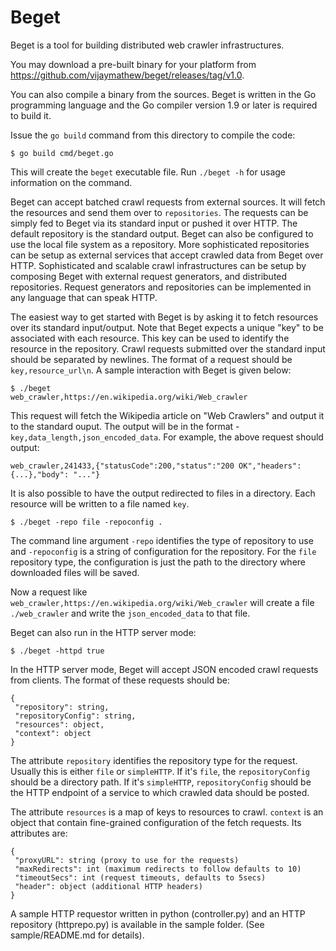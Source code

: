 Beget
=====

Beget is a tool for building distributed web crawler infrastructures.

You may download a pre-built binary for your platform from https://github.com/vijaymathew/beget/releases/tag/v1.0.

You can also compile a binary from the sources.
Beget is written in the Go programming language and the Go compiler version 1.9 or later is required to build it.

Issue the `go build` command from this directory to compile the code:

```
$ go build cmd/beget.go
```

This will create the `beget` executable file. Run `./beget -h` for usage information
on the command.


Beget can accept batched crawl requests from external sources. It will fetch the
resources and send them over to `repositories`. The requests can be simply fed to Beget via its
standard input or pushed it over HTTP. The default repository is the standard
output. Beget can also be configured to use the local file system as a repository. More sophisticated
repositories can be setup as external services that accept crawled data from Beget over HTTP.
Sophisticated and scalable crawl infrastructures can be setup by composing Beget with external request generators,
and distributed repositories. Request generators and repositories can be implemented in any language that can
speak HTTP.

The easiest way to get started with Beget is by asking it to fetch resources over its standard input/output.
Note that Beget expects a unique "key" to be associated with each resource. This key can be used to identify
the resource in the repository. Crawl requests submitted over the standard input should be separated by newlines.
The format of a request should be `key,resource_url\n`. A sample interaction with Beget is given below:

```
$ ./beget
web_crawler,https://en.wikipedia.org/wiki/Web_crawler
```

This request will fetch the Wikipedia article on "Web Crawlers" and output it to the standard ouput. The output
will be in the format - `key,data_length,json_encoded_data`. For example, the above request should output:

```
web_crawler,241433,{"statusCode":200,"status":"200 OK","headers":{...},"body": "..."}
```

It is also possible to have the output redirected to files in a directory. Each resource will be written to a file
named `key`.

```
$ ./beget -repo file -repoconfig .
```

The command line argument `-repo` identifies the type of repository to use and `-repoconfig` is a string of configuration
for the repository. For the `file` repository type, the configuration is just the path to the directory where downloaded
files will be saved.

Now a request like `web_crawler,https://en.wikipedia.org/wiki/Web_crawler` will create a file `./web_crawler` and
write the `json_encoded_data` to that file.

Beget can also run in the HTTP server mode:

```
$ ./beget -httpd true
```

In the HTTP server mode, Beget will accept JSON encoded crawl requests from clients. The format of these requests should be:

```
{
 "repository": string,
 "repositoryConfig": string,
 "resources": object,
 "context": object
}
```

The attribute `repository` identifies the repository type for the request. Usually this is either `file` or `simpleHTTP`.
If it's `file`, the `repositoryConfig` should be a directory path. If it's `simpleHTTP`, `repositoryConfig` should be
the HTTP endpoint of a service to which crawled data should be posted.

The attribute `resources` is a map of keys to resources to crawl.
`context` is an object that contain fine-grained configuration of the fetch requests. Its attributes are:

```
{
 "proxyURL": string (proxy to use for the requests)
 "maxRedirects": int (maximum redirects to follow defaults to 10)
 "timeoutSecs": int (request timeouts, defaults to 5secs)
 "header": object (additional HTTP headers)
}
```

A sample HTTP requestor written in python (controller.py) and an HTTP repository (httprepo.py)
is available in the sample folder. (See sample/README.md for details).